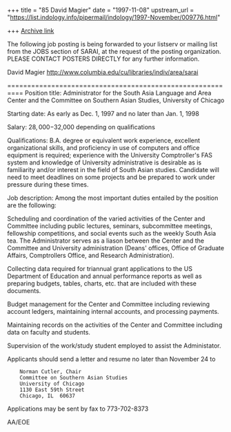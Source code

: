 +++
title = "85 David Magier"
date = "1997-11-08"
upstream_url = "https://list.indology.info/pipermail/indology/1997-November/009776.html"

+++
[Archive link](https://list.indology.info/pipermail/indology/1997-November/009776.html)

The following job posting is being forwarded to your listserv or
mailing list from the JOBS section of SARAI, at the request of the
posting organization. PLEASE CONTACT POSTERS DIRECTLY for any further
information.

David Magier
http://www.columbia.edu/cu/libraries/indiv/area/sarai

==========================================================
Position title: Administrator for the South Asia Language and Area Center
and the Committee on Southern Asian Studies, University of Chicago

Starting date: As early as Dec. 1, 1997 and no later than Jan. 1, 1998

Salary: $28,000-$32,000 depending on qualifications

Qualifications: B.A. degree or equivalent work experience, excellent
organizational skills, and proficiency in use of computers and office
equipment is required; experience with the University Comptroller's FAS
system and knowledge of University administrative is desirable as is
familiarity and/or interest in the field of South Asian studies.  Candidate
will need to meet deadlines on some projects and be prepared to work under
pressure during these times.

Job description: Among the most important duties entailed by the position
are the following:

Scheduling and coordination of the varied activities of the Center and
Committee including public lectures, seminars, subcommittee meetings,
fellowship competitions, and social events such as the weekly South Asia
tea.  The Administrator serves as a liason between the Center and the
Committee and University administration (Deans' offices, Office of Graduate
Affairs, Comptrollers Office, and Research Administration).

Collecting data required for triannual grant applications to the US
Department of Education and annual performance reports as well as preparing
budgets, tables, charts, etc. that are included with these documents.

Budget management for the Center and Committee including reviewing account
ledgers, maintaining internal accounts, and processing payments.

Maintaining records on the activities of the Center and Committee including
data on faculty and students.

Supervision of the work/study student employed to assist the Administator.

Applicants should send a letter and resume no later than November 24 to

        Norman Cutler, Chair
        Committee on Southern Asian Studies
        University of Chicago
        1130 East 59th Street
        Chicago, IL  60637

Applications may be sent by fax to 773-702-8373

AA/EOE



